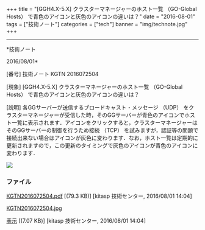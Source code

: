 ﻿+++
title = "[GGH4.X-5.X] クラスターマネージャーのホスト一覧 （GO-Global Hosts） で青色のアイコンと灰色のアイコンの違いは？"
date = "2016-08-01"
tags = ["技術ノート"]
categories = ["tech"]
banner = "img/technote.jpg"
+++

-----------------------------------------------------------------------------------------------------------------------------

*技術ノート

2016/08/01*


[番号]
技術ノート KGTN 2016072504

[現象]
[GGH4.X-5.X] クラスターマネージャーのホスト一覧 （GO-Global Hosts）
で青色のアイコンと灰色のアイコンの違いは？

[説明]
各GGサーバーが送信するブロードキャスト・メッセージ （UDP）
をクラスターマネージャーが受信した時，そのGGサーバーが青色のアイコンでホスト一覧に表示されます．アイコンをクリックすると，クラスターマネージャーはそのGGサーバーの制御を行うため接続
（TCP）
を試みますが，認証等の問題で接続出来ない場合はアイコンが灰色に変わります．なお，ホスト一覧は定期的に更新されますので，この更新のタイミングで灰色のアイコンが青色のアイコンに変わります．

![](http://techreport.kitasp.net/attachments/download/2845/KGTN2016072504.jpg)


### ファイル

 
 


[KGTN2016072504.pdf](http://techreport.kitasp.net/attachments/download/2844/KGTN2016072504.pdf)
 [(79.3 KB)] [kitasp 技術センター, 2016/08/01
14:04]

[KGTN2016072504.jpg](http://techreport.kitasp.net/attachments/download/2845/KGTN2016072504.jpg)

[表示](http://techreport.kitasp.net/attachments/2845/KGTN2016072504.jpg "表示")
 [(7.07 KB)] [kitasp 技術センター, 2016/08/01
14:04]


 


 

